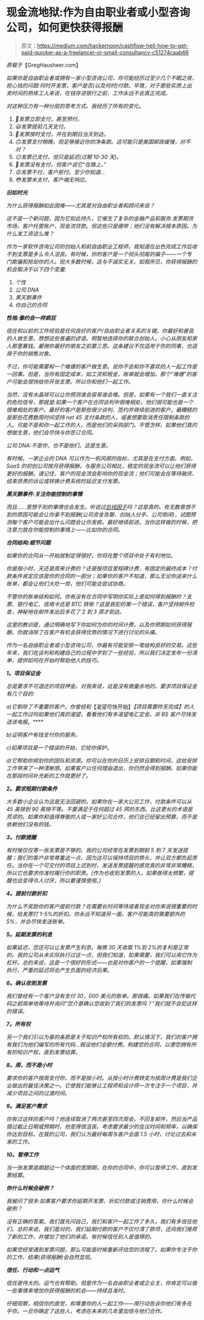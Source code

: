 # 现金流地狱:作为自由职业者或小型咨询公司，如何更快获得报酬

> 原文：<https://medium.com/hackernoon/cashflow-hell-how-to-get-paid-quicker-as-a-freelancer-or-small-consultancy-c51274caab66>

*原载于*【GregHausheer.com】

*如果你是自由职业者或拥有一家小型咨询公司，你可能经历过至少几个不眠之夜，担心钱的问题:何时开发票，客户是否(以及何时)付款。毕竟，对于那些实质上出卖时间的熟练工人来说，在钱存进银行之前，工作永远不会真正完成。*

*对这种压力有一种分层的思考方式。我经历了所有的变化。*

1.  *🙌发票立即支付，甚至预付。*
2.  *😃发票提前几天支付。*
3.  *🙂发票按时支付，并在到期日当天到达。*
4.  *🙃发票支付稍晚，但足够接近你的净条款。这可能只是美国邮政缓慢，对不对？*
5.  *😑发票已支付，但只是延迟(过期 10-30 天)。*
6.  *🤔发票没有支付，但客户说它“在路上。”*
7.  *😡发票不付，客户拒付。至少你知道…*
8.  *😳发票未支付，客户端无响应。*

***旧如时光***

*为什么获得报酬如此困难——尤其是对自由职业者和顾问来说？*

*这不是一个新问题，因为它如此持久，它催生了复杂的金融产品和服务:发票期货市场，客户托管账户，现金流贷款。但这些只是绷带；他们没有解决根本原因。为什么发工资这么难？*

*作为一家软件咨询公司的创始人和前自由职业工程师，我知道在出色完成工作后收不到支票是多么令人沮丧。有时候，你的客户是一个彻头彻尾的骗子——一个专门欺骗和抢劫你的人。但大多数时候，这与不诚实无关。如我所见，你获得报酬的机会取决于以下四个变量:*

1.  *个性*
2.  *公司 DNA*
3.  *黑天鹅事件*
4.  *你自己的合同*

***性格:像约会一样疯狂***

*信任和以前的工作经验是任何良好的客户/自由职业者关系的关键。你最好和善良的人做生意。想想这些普遍的谚语。明智地选择你的联合创始人。小心从朋友和家人那里筹钱。雇佣你最好的朋友之前要三思。这条建议不仅适用于你的同事，也适用于你的销售对象。*

*不过，你可能需要和一个难缠的客户做生意。说你不会和你不喜欢的人一起工作是一回事。但是，当你有固定成本，如工资和租金，账单就会增加。那个“难缠”的客户可能会很快给你开张支票。所以你和他们一起工作。*

*当然，没有水晶球可以让你预测谁会容易谁会难。但是，如果有一个我们一直关注的危险信号，那就是:如果一个客户在合同谈判中很难相处，他们很可能也是一个很难相处的客户。最好的客户是那些很少谈判、签约并继续前进的客户。最糟糕的是那些花费数周时间坚持 net 45 支付条款的人，或者想要取消责任限制条款的人。可能不是和你一起工作的人，而是他们的采购部门。不管怎样，如果他们真的想做生意，他们会尽快与你签订合同。*

*公司 DNA:不是你，也不是他们。这是生意。*

*有时候，一家企业的 DNA 可以作为一帆风顺的指标，尤其是在支付方面。例如，SaaS 的初创公司按月获得报酬，与服务公司相比，稳定的现金流可以让他们获得更好的报酬。请记住，客户的现金流会影响你的现金流；他们可能会在等待融资、结束昂贵的诉讼或转换计费系统时延迟支付发票。*

***黑天鹅事件:关注你能控制的事情***

*而且……意想不到的事情也会发生。听说过[总线因子](https://en.wikipedia.org/wiki/Bus_factor)吗？这是真的。有无数意想不到的原因可能会让你拿不到报酬(公司资金告罄、创始人分手、公司倒闭)，试图预测每个客户可能会出什么问题会让你发疯。最好继续前进。当你这样做的时候，把注意力放在你能控制的事情上——比如你的合同。*

***合同结构:细节问题***

*如果你的合同从一开始就制定得很好，你将在整个项目中处于有利地位。*

*你是按小时、天还是周来计费的？还是按项目里程碑计费，有固定的最终成本？付款条件肯定应该是你的合同的一部分；如果你的客户不知道，那么无论你送来什么账单，都会让他们大吃一惊，他们可能会尝试协商。*

*不管你的账单结构如何，你有没有在合同中写明你实际上是如何得到报酬的？支票、银行电汇、信用卡还是 BTC 转账？这是我犯的第一个错误，客户坚持邮件检查，神秘地在邮件发出后多花了 2 到 3 周才到达。*

*这里的教训是，通过明确地写下你如何为你的时间计费，以及你预期如何获得报酬，你就消除了在客户有机会获得优势的情况下进行讨论的头痛。*

*作为一名自由职业者或小型咨询公司，你最有可能安排一笔结构良好的交易。这些年来，我们在谈判和构建自己的过程中学到了一些经验，所以我们决定发布一份清单，提供如何在开始时帮助他人的技巧。*

***1。项目保证金***

*总是要求不可退还的项目押金。对我来说，这是没有商量余地的。要求项目保证金有几个目的:*

*a)它剔除了不重要的客户。你曾经和*【渴望尽快开始】*【项目需要昨天完成】的人一起工作过吗如果他们真的渴望，看看他们有多渴望电汇定金。非 BS 客户尽快发送该电报*。****

*b)证明客户有钱支付你的服务。*

*c)如果项目是一个错误的开始，它给你保护。*

*d)它帮助你规划你的团队和资源。你可以在你的日历上安排日期和时间，这给安排工作带来了一种清晰感。如果客户以任何理由退出，你仍然会得到报酬。如果你能在那段时间补充新的工作就更好了。*

***2。要求短期付款条件***

*大多数小企业认为这是无法回避的。如果你在一家大公司工作，付款条件可以从 45 英镑到 90 英镑不等。不要满足于任何超过 45 网的东西。比这更长的术语是荒谬的。如果你和值得尊敬的人或一家好公司合作，他们会已经留出预算，而不是依赖他们没有的钱。*

***3。付款提醒***

*有时候仅仅寄一张发票是不够的。我的公司经常在发票到期前 5 到 7 天发送提醒；我们的客户非常尊重这一点，因为这可以保持项目的势头，并让双方都负起责任。当你在一个可交付的项目上迟到时，发送发票提醒的感觉真的非常非常糟糕，所以它也要求你准时履行你的职责。(作为也收到发票的人，如果做得太频繁，提醒也会变得令人讨厌，所以要谨慎使用。)*

***4。提前付款折扣***

*为什么不奖励你的客户提前付款？在需要长时间等待或者现金对你来说很重要的时候，给发票打 1-5%的折扣。你永远不知道另一面，客户可能真的需要额外的 5%，并会尽快发送账单。*

***5。延期发票的利息***

*如果延迟，您还可以让发票产生利息。每晚 30 天收取 1%到 2%的复利是正常的。我的公司从未实际执行过这一点，但我们知道，如果需要，我们可以用它作为杠杆。总的来说，这是一个很好的形式——也是对你客户的一个提醒，如果强制执行，严重的延迟将会产生负面的经济后果。*

***6。确认收到发票***

*我们曾经有一个客户没有支付 30，000 美元的账单。那很痛。如果我们在传输代码之前简单地等待并询问“您介意确认您收到了我们的发票吗？”我们就不会犯这样的错误。*

***7。所有权***

*另一个我们引以为豪的条款是关于知识产权所有权的。默认情况下，我们的客户拥有我们为他们编写的所有代码…假设他们全额付费。构建您的合同，以便您拥有所有的知识产权，直到发票结算。*

***8。周，而不是小时***

*要求你的客户按周支付你，而不是按小时。从按小时计费转变为按周计费是我们企业做出的最佳决策之一。它使我们能够让工程师和设计师一次专注于一个项目，并减少项目之间的过渡时间。*

***9。满足客户需求***

*你有过这样的客户吗？他连续取消了两次甚至四次周会，不回复邮件，然后当产品错过截止日期或预期时，他变得很沮丧。考虑要求最少的会议时间和频率，以确保你达到目标。在我的公司，我们认为最好每周与客户会面 1.5 小时，讨论过去和未来的工作。*

***10。暂停工作***

*当一张发票逾期超过一个体面的宽限期，在你的合同中，你可以暂停工作，直到发票结算。*

***你什么时候会破例？***

*我被问了很多:*如果客户要求你延期开发票、折扣付款或注销费用，你什么时候会破例？**

*没有正确的答案。我们首先问自己，我们和客户一起工作了多久，我们有多信任他们。总的来说，我们是对的，我们延期付款的客户不仅付清了款项，还向我们推荐了新的工作，并增加了他们的承诺。有时候信任别人是值得的。*

*如果您经常遇到发票问题，那么可能是时候重新评估您的流程了。如果你专注于你的工作，结果(获得报酬)会自然显现。*

***信任、行动和一点运气***

*信任是伟大的。运气也有帮助。但是作为一名自由职业者或企业主，你肯定可以做一些事情来增加你获得报酬的机会——持续且准时。*

*仔细观察，相信你的直觉，和尊重你的人一起工作——用行动告诉你他们有多在乎你。一旦你确定了这些人，考虑在未来的几年里加倍与他们合作。*